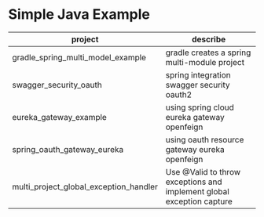 # Simple Java Example

| project                                | describe                                                              |
| -------------------------------------- | --------------------------------------------------------------------- |
| gradle_spring_multi_model_example      | gradle creates a spring multi-module project                          |
| swagger_security_oauth                 | spring integration swagger security oauth2                            |
| eureka_gateway_example                 | using spring cloud eureka gateway openfeign                           |
| spring_oauth_gateway_eureka            | using oauth resource gateway eureka openfeign                         |
| multi_project_global_exception_handler | Use @Valid to throw exceptions and implement global exception capture |
